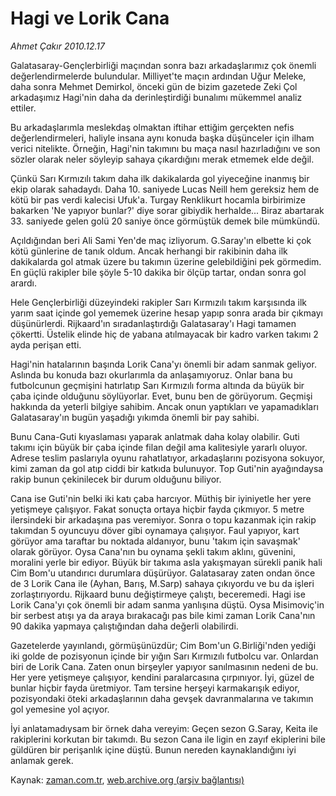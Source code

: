 # Hagi ve Lorik Cana

*Ahmet Çakır 2010.12.17*

<td class="columnist-detail">
<p>Galatasaray-Gençlerbirliği maçından sonra bazı arkadaşlarımız çok önemli değerlendirmelerde bulundular. Milliyet'te maçın ardından Uğur Meleke, daha sonra Mehmet Demirkol, önceki gün de bizim gazetede Zeki Çol arkadaşımız Hagi'nin daha da derinleştirdiği bunalımı mükemmel analiz ettiler.</p>
<p>
<div id="haberMetinDiv">
<p>
Bu arkadaşlarımla meslekdaş olmaktan iftihar ettiğim gerçekten nefis değerlendirmeleri, haliyle insana aynı konuda başka düşünceler için ilham verici nitelikte. Örneğin, Hagi'nin takımını bu maça nasıl hazırladığını ve son sözler olarak neler söyleyip sahaya çıkardığını merak etmemek elde değil.
<p>
Çünkü Sarı Kırmızılı takım daha ilk dakikalarda gol yiyeceğine inanmış bir ekip olarak sahadaydı. Daha 10. saniyede Lucas Neill hem gereksiz hem de kötü bir pas verdi kalecisi Ufuk'a. Turgay Renklikurt hocamla birbirimize bakarken 'Ne yapıyor bunlar?' diye sorar gibiydik herhalde... Biraz abartarak 33. saniyede gelen golü 20 saniye önce görmüştük demek bile mümkündü.
<p>
Açıldığından beri Ali Sami Yen'de maç izliyorum. G.Saray'ın elbette ki çok kötü günlerine de tanık oldum. Ancak herhangi bir rakibinin daha ilk dakikalarda gol atmak üzere bu takımın üzerine gelebildiğini pek görmedim. En güçlü rakipler bile şöyle 5-10 dakika bir ölçüp tartar, ondan sonra gol arardı.
<p>
Hele Gençlerbirliği düzeyindeki rakipler Sarı Kırmızılı takım karşısında ilk yarım saat içinde gol yememek üzerine hesap yapıp sonra arada bir çıkmayı düşünürlerdi. Rijkaard'ın sıradanlaştırdığı Galatasaray'ı Hagi tamamen çökertti. Üstelik elinde hiç de yabana atılmayacak bir kadro varken takımı 2 ayda perişan etti.
<p>
Hagi'nin hatalarının başında Lorik Cana'yı önemli bir adam sanmak geliyor. Aslında bu konuda bazı okurlarımla da anlaşamıyoruz. Onlar bana bu futbolcunun geçmişini hatırlatıp Sarı Kırmızılı forma altında da büyük bir çaba içinde olduğunu söylüyorlar. Evet, bunu ben de görüyorum. Geçmişi hakkında da yeterli bilgiye sahibim. Ancak onun yaptıkları ve yapamadıkları Galatasaray'ın bugün yaşadığı yıkımda önemli bir pay sahibi.
<p>
Bunu Cana-Guti kıyaslaması yaparak anlatmak daha kolay olabilir. Guti takımı için büyük bir çaba içinde filan değil ama kalitesiyle yararlı oluyor. Adrese teslim paslarıyla oyunu rahatlatıyor, arkadaşlarını pozisyona sokuyor, kimi zaman da gol atıp ciddi bir katkıda bulunuyor. Top Guti'nin ayağındaysa rakip bunun çekinilecek bir durum olduğunu biliyor.
<p>
Cana ise Guti'nin belki iki katı çaba harcıyor. Müthiş bir iyiniyetle her yere yetişmeye çalışıyor. Fakat sonuçta ortaya hiçbir fayda çıkmıyor. 5 metre ilersindeki bir arkadaşına pas veremiyor. Sonra o topu kazanmak için rakip takımdan 5 oyuncuyu döver gibi oynamaya çalışıyor. Faul yapıyor, kart görüyor ama taraftar bu noktada aldanıyor, bunu 'takım için savaşmak' olarak görüyor. Oysa Cana'nın bu oynama şekli takım aklını, güvenini, moralini yerle bir ediyor. Büyük bir takıma asla yakışmayan sürekli panik hali Cim Bom'u utandırıcı durumlara düşürüyor.
Galatasaray zaten ondan önce de 3 Lorik Cana ile (Ayhan, Barış, M.Sarp) sahaya çıkıyordu ve bu da işleri zorlaştırıyordu. Rijkaard bunu değiştirmeye çalıştı, beceremedi. Hagi ise Lorik Cana'yı çok önemli bir adam sanma yanlışına düştü. Oysa Misimoviç'in bir serbest atışı ya da araya bırakacağı pas bile kimi zaman Lorik Cana'nın 90 dakika yapmaya çalıştığından daha değerli olabilirdi.
<p>
Gazetelerde yayınlandı, görmüşünüzdür; Cim Bom'un G.Birliği'nden yediği iki golde de pozisyonun içinde bir yığın Sarı Kırmızılı futbolcu var. Onlardan biri de Lorik Cana. Zaten onun birşeyler yapıyor sanılmasının nedeni de bu. Her yere yetişmeye çalışıyor, kendini paralarcasına çırpınıyor. İyi, güzel de bunlar hiçbir fayda üretmiyor. Tam tersine herşeyi karmakarışık ediyor, pozisyondaki öteki arkadaşlarının daha gevşek davranmalarına ve takımın gol yemesine yol açıyor.
<p>
İyi anlatamadıysam bir örnek daha vereyim: Geçen sezon G.Saray, Keita ile rakiplerini korkutan bir takımdı. Bu sezon Cana ile ligin en zayıf ekiplerini bile güldüren bir perişanlık içine düştü. Bunun nereden kaynaklandığını iyi anlamak gerek. 
<p></p></p></p></p></p></p></p></p></p></p></div>
</p>
<a href="http://web.archive.org/web/20101225062755/mailto:a.cakir@zaman.com.tr">
</a></td>

Kaynak: [zaman.com.tr](http://zaman.com.tr/yazar.do?yazino=1066303), [web.archive.org (arşiv bağlantısı)](http://web.archive.org/web/20101225062755/http://www.zaman.com.tr:80/yazar.do?yazino=1066303)
